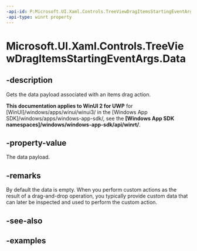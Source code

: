 ```yaml
---
-api-id: P:Microsoft.UI.Xaml.Controls.TreeViewDragItemsStartingEventArgs.Data
-api-type: winrt property
---
```

<!-- Property syntax.
public DataPackage Data { get; }
-->

# Microsoft.UI.Xaml.Controls.TreeViewDragItemsStartingEventArgs.Data


## -description

Gets the data payload associated with an items drag action.


**This documentation applies to WinUI 2 for UWP** for [WinUI]/windows/apps/winui/winui3/ in the [Windows App SDK]/windows/apps/windows-app-sdk/, see the **[Windows App SDK namespaces]/windows/windows-app-sdk/api/winrt/**.

## -property-value

The data payload.


## -remarks

By default the data is empty. When you perform custom actions as the result of a drag-and-drop operation, you typically provide custom data that can later be inspected and used to perform the custom action.



## -see-also


## -examples


